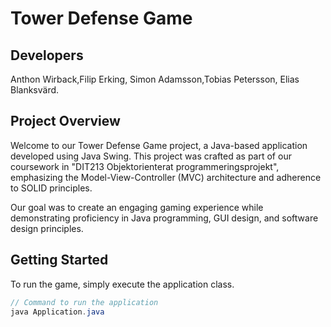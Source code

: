 # Tower Defense Game
## Developers
Anthon Wirback,Filip Erking, Simon Adamsson,Tobias Petersson, Elias Blanksvärd. 

## Project Overview
Welcome to our Tower Defense Game project, a Java-based application developed using Java Swing. 
This project was crafted as part of our coursework in "DIT213 Objektorienterat programmeringsprojekt", 
emphasizing the Model-View-Controller (MVC) architecture and adherence to SOLID principles.

Our goal was to create an engaging gaming experience while demonstrating proficiency in Java programming, 
GUI design, and software design principles.



## Getting Started
To run the game, simply execute the application class.

```java
// Command to run the application
java Application.java



